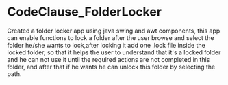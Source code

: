 # CodeClause_FolderLocker
Created a folder locker app using java swing and awt components, this app can enable functions to lock a folder after the user browse and select the folder he/she wants to lock,after locking it add one .lock file inside the locked folder, so that it helps the user to understand that it's a locked folder and he can not use it until the required actions are not completed in this folder, and after that if he wants he can unlock this folder by selecting the path.
